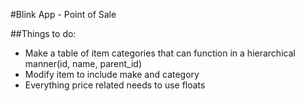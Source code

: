 #Blink App - Point of Sale 

##Things to do:
- Make a table of item categories that can function in a hierarchical manner(id, name, parent_id)
- Modify item to include make and category
- Everything price related needs to use floats
